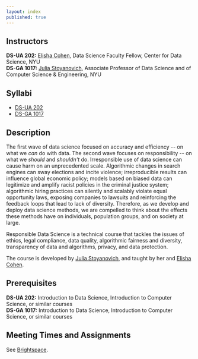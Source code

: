 ```yaml
---
layout: index
published: true
---
```


## Instructors

**DS-UA 202:** [Elisha Cohen](https://www.elishacohen.com/), Data Science Faculty Fellow, Center for Data Science, NYU<br>
**DS-GA 1017:** [Julia Stoyanovich](https://engineering.nyu.edu/faculty/julia-stoyanovich), Associate Professor of Data Science and of Computer Science & Engineering, NYU<br>

## Syllabi

* [DS-UA 202](assets/syllabus_DS_UA_202.pdf)
* [DS-GA 1017](assets/Syllabus_DS-GA1017_Spring2022.pdf)

## Description

The first wave of data science focused on accuracy and efficiency -- on what we _can_ do with data. The second wave focuses on responsibility -- on what we _should_ and _shouldn't_ do. Irresponsible use of data science can cause harm on an unprecedented scale. Algorithmic changes in search engines can sway elections and incite violence; irreproducible results can influence global economic policy; models based on biased data can legitimize and amplify racist policies in the criminal justice system; algorithmic hiring practices can silently and scalably violate equal opportunity laws, exposing companies to lawsuits and reinforcing the feedback loops that lead to lack of diversity. Therefore, as we develop and deploy data science methods, we are compelled to think about the effects these methods have on individuals, population groups, and on society at large.

Responsible Data Science is a technical course that tackles the issues of ethics, legal compliance, data quality, algorithmic fairness and diversity, transparency of data and algorithms, privacy, and data protection.

The course is developed by [Julia Stoyanovich](https://engineering.nyu.edu/faculty/julia-stoyanovich), and taught by her and [Elisha Cohen](https://www.elishacohen.com/).

## Prerequisites

**DS-UA 202:** Introduction to Data Science, Introduction to Computer Science, or similar courses\
**DS-GA 1017:** Introduction to Data Science, Introduction to Computer Science, or similar courses

## Meeting Times and Assignments

See [Brightspace](https://brightspace.nyu.edu).
